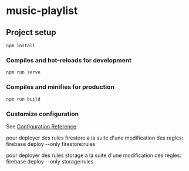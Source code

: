 # music-playlist

## Project setup

```
npm install
```

### Compiles and hot-reloads for development

```
npm run serve
```

### Compiles and minifies for production

```
npm run build
```

### Customize configuration

See [Configuration Reference](https://cli.vuejs.org/config/).

pour deployer des rules firestore a la suite d'une modification des regles:
firebase deploy --only firestore:rules

pour deployer des rules storage a la suite d'une modification des regles:
firebase deploy --only storage:rules
